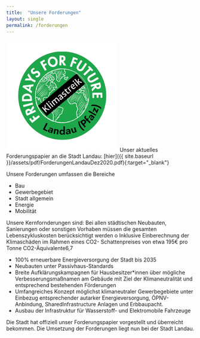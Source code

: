 ```yaml
---
title:  "Unsere Forderungen"
layout: single
permalink: /forderungen
---
```


<img src="/assets/images/FFF Landau Logo.png" style="" alt="FfF Landau Logo" height="300" width="300"> 
Unser aktuelles Forderungspapier an die Stadt Landau:
[hier]({{ site.baseurl }}/assets/pdf/ForderungenLandauDez2020.pdf){:target="_blank"} 

<p> </p>

Unsere Forderungen umfassen die Bereiche 
<ul>  
  <li> Bau
  <li> Gewerbegebiet
  <li> Stadt allgemein
  <li> Energie
  <li> Mobilität
</ul>

<p> </p>

Unsere Kernfornderungen sind:
 Bei allen städtischen Neubauten, Sanierungen oder sonstigen Vorhaben müssen die
gesamten Lebenszykluskosten berücksichtigt werden
o Inklusive Einberechnung der Klimaschäden im Rahmen eines CO2-
Schattenpreises von etwa 195€ pro Tonne CO2-Äquivalente6,7
- 100% erneuerbare Energieversorgung der Stadt bis 2035
- Neubauten unter Passivhaus-Standards
- Breite Aufklärungskampagnen für Hausbesitzer*innen über mögliche
Verbesserungsmaßnamen am Gebäude mit Ziel der Klimaneutralität und
entsprechend bestehenden Förderungen
- Umfangreiches Konzept möglichst klimaneutraler Gewerbegebiete unter Einbezug
entsprechender autarker Energieversorgung, ÖPNV-Anbindung, SharedInfrastructure Anlagen und Erbbaupacht.
- Ausbau der Infrastruktur für Wasserstoff- und Elektromobile Fahrzeuge

Die Stadt hat offiziell unser Forderungspapier vorgestellt und überreicht bekommen. Die Umsetzung der Forderungen liegt nun bei der Stadt Landau.


